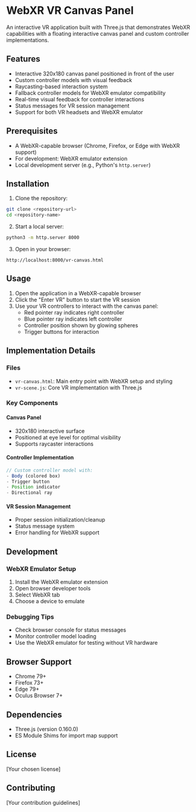 # WebXR VR Canvas Panel

An interactive VR application built with Three.js that demonstrates WebXR capabilities with a floating interactive canvas panel and custom controller implementations.

## Features

- Interactive 320x180 canvas panel positioned in front of the user
- Custom controller models with visual feedback
- Raycasting-based interaction system
- Fallback controller models for WebXR emulator compatibility
- Real-time visual feedback for controller interactions
- Status messages for VR session management
- Support for both VR headsets and WebXR emulator

## Prerequisites

- A WebXR-capable browser (Chrome, Firefox, or Edge with WebXR support)
- For development: WebXR emulator extension
- Local development server (e.g., Python's `http.server`)

## Installation

1. Clone the repository:
```bash
git clone <repository-url>
cd <repository-name>
```

2. Start a local server:
```bash
python3 -m http.server 8000
```

3. Open in your browser:
```
http://localhost:8000/vr-canvas.html
```

## Usage

1. Open the application in a WebXR-capable browser
2. Click the "Enter VR" button to start the VR session
3. Use your VR controllers to interact with the canvas panel:
   - Red pointer ray indicates right controller
   - Blue pointer ray indicates left controller
   - Controller position shown by glowing spheres
   - Trigger buttons for interaction

## Implementation Details

### Files
- `vr-canvas.html`: Main entry point with WebXR setup and styling
- `vr-scene.js`: Core VR implementation with Three.js

### Key Components

#### Canvas Panel
- 320x180 interactive surface
- Positioned at eye level for optimal visibility
- Supports raycaster interactions

#### Controller Implementation
```javascript
// Custom controller model with:
- Body (colored box)
- Trigger button
- Position indicator
- Directional ray
```

#### VR Session Management
- Proper session initialization/cleanup
- Status message system
- Error handling for WebXR support

## Development

### WebXR Emulator Setup
1. Install the WebXR emulator extension
2. Open browser developer tools
3. Select WebXR tab
4. Choose a device to emulate

### Debugging Tips
- Check browser console for status messages
- Monitor controller model loading
- Use the WebXR emulator for testing without VR hardware

## Browser Support

- Chrome 79+
- Firefox 73+
- Edge 79+
- Oculus Browser 7+

## Dependencies

- Three.js (version 0.160.0)
- ES Module Shims for import map support

## License

[Your chosen license]

## Contributing

[Your contribution guidelines] 
